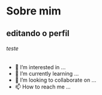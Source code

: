 # Sobre mim

## editando o perfil

###### teste


- 👀 I’m interested in ...
- 🌱 I’m currently learning ...
- 💞️ I’m looking to collaborate on ...
- 📫 How to reach me ...

<!---
LUcA2007andre/LUcA2007andre is a ✨ special ✨ repository because its `README.md` (this file) appears on your GitHub profile.
You can click the Preview link to take a look at your changes.
--->
